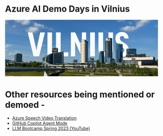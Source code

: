 # Azure AI Demo Days in Vilnius

![](vilnius.jpg)

# Other resources being mentioned or demoed -

* [Azure Speech Video Translation](https://learn.microsoft.com/en-us/azure/ai-services/speech-service/video-translation-overview)
* [GitHub Copilot Agent Mode](https://code.visualstudio.com/blogs/2025/02/24/introducing-copilot-agent-mode)
* [LLM Bootcamp Spring 2023 (YouTube)](https://www.youtube.com/playlist?list=PL1T8fO7ArWleyIqOy37OVXsP4hFXymdOZ)
